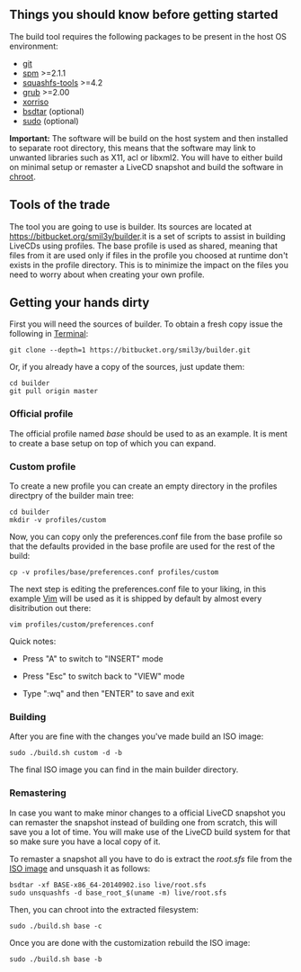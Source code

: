 ## Things you should know before getting started

The build tool requires the following packages to be present in the host OS
environment:

- [git](http://git-scm.com/)
- [spm](https://bitbucket.org/smil3y/bfp.git) >=2.1.1
- [squashfs-tools](http://squashfs.sourceforge.net/) >=4.2
- [grub](http://www.gnu.org/software/grub/) >=2.00
- [xorriso](http://www.gnu.org/software/xorriso/)
- [bsdtar](http://www.libarchive.org/) (optional)
- [sudo](http://www.sudo.ws/) (optional)

**Important:** The software will be build on the host system and then installed
to separate root directory, this means that the software may link to unwanted
libraries such as X11, acl or libxml2. You will have to either build on minimal
setup or remaster a LiveCD snapshot and build the software in
[chroot](http://en.wikipedia.org/wiki/Chroot).

## Tools of the trade

The tool you are going to use is builder. Its sources are located at
<https://bitbucket.org/smil3y/builder>.it is a set of scripts to assist in
building LiveCDs using profiles. The base profile is used as shared, meaning
that files from it are used only if files in the profile you choosed at runtime
don't exists in the profile directory. This is to minimize the impact on the
files you need to worry about when creating your own profile.

## Getting your hands dirty

First you will need the sources of builder. To obtain a fresh copy issue the
following in [Terminal](http://en.wikipedia.org/wiki/Computer_terminal#Text_terminals):

    git clone --depth=1 https://bitbucket.org/smil3y/builder.git

Or, if you already have a copy of the sources, just update them:

    cd builder
    git pull origin master

### Official profile

The official profile named *base* should be used to as an example. It is ment
to create a base setup on top of which you can expand.

### Custom profile

To create a new profile you can create an empty directory in the profiles
directpry of the builder main tree:

    cd builder
    mkdir -v profiles/custom

Now, you can copy only the preferences.conf file from the base profile so that
the defaults provided in the base profile are used for the rest of the build:

    cp -v profiles/base/preferences.conf profiles/custom

The next step is editing the preferences.conf file to your liking, in this
example [Vim](http://en.wikipedia.org/wiki/Vim_(text_editor)) will be used as
it is shipped by default by almost every disitribution out there:

    vim profiles/custom/preferences.conf

Quick notes:

- Press "A" to switch to "INSERT" mode

- Press "Esc" to switch back to "VIEW" mode

- Type ":wq" and then "ENTER" to save and exit

### Building

After you are fine with the changes you've made build an ISO image:

    sudo ./build.sh custom -d -b

The final ISO image you can find in the main builder directory.

### Remastering

In case you want to make minor changes to a official LiveCD snapshot you can
remaster the snapshot instead of building one from scratch, this will save you
a lot of time. You will make use of the LiveCD build system for that so make
sure you have a local copy of it.

To remaster a snapshot all you have to do is extract the *root.sfs* file from
the [ISO image](http://en.wikipedia.org/wiki/ISO_image) and unsquash it as
follows:

    bsdtar -xf BASE-x86_64-20140902.iso live/root.sfs
    sudo unsquashfs -d base_root_$(uname -m) live/root.sfs

Then, you can chroot into the extracted filesystem:

    sudo ./build.sh base -c

Once you are done with the customization rebuild the ISO image:

    sudo ./build.sh base -b
